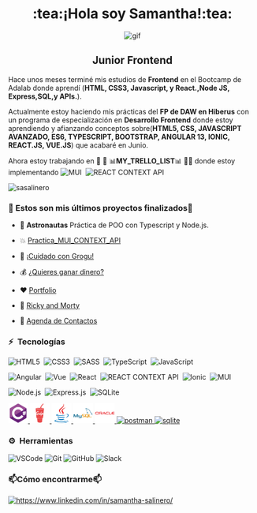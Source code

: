 

<h1 align="center">:tea:¡Hola soy Samantha!:tea:</h1> <p align="center"><img  src="https://media.giphy.com/media/9JrkkDoJuU0FbdbUZU/giphy.gif" alt="gif"  width="250px"/></p>

<h2 align="center">Junior Frontend</h2>

Hace unos meses terminé mis estudios de **Frontend** en el Bootcamp de Adalab donde aprendí (**HTML, CSS3, Javascript, y React.,Node JS, Express,SQL,y APIs.**).



Actualmente estoy haciendo mis prácticas del **FP de DAW en Hiberus** con un programa de especialización en **Desarrollo Frontend** donde estoy aprendiendo y afianzando conceptos sobre(**HTML5, CSS, JAVASCRIPT AVANZADO, ES6, TYPESCRIPT, BOOTSTRAP, ANGULAR 13, IONIC, REACT.JS, VUE.JS**) que acabaré en Junio.




   
 Ahora estoy trabajando en :construction: :construction: :bar_chart:**MY_TRELLO_LIST**:bar_chart: :construction::construction: donde estoy implementando ![MUI](https://img.shields.io/badge/-MUI-black?style=flat&logo=MUI)&nbsp;
![REACT CONTEXT API](https://img.shields.io/badge/-REACT%20CONTEXT%20API-black?style=flat&logo=REACT) &nbsp;

<p align="left"> <img src="https://komarev.com/ghpvc/?username=sasalinero&label=Profile%20views&color=0e75b6&style=flat" alt="sasalinero" /> </p>


<h3 align="left">🌱 Estos son mis últimos proyectos finalizados🌱 </h3>

- :rocket: **Astronautas** Práctica de POO con Typescript y Node.js.

- :collision: [Practica_MUI_CONTEXT_API](https://sasalinero.github.io/Practica_Material_UI/)

- :snail: [¡Cuidado con Grogu!](https://sasalinero.github.io/Juego-Mandalorian/)   

- :moneybag: [¿Quieres ganar dinero?](https://sasalinero.github.io/II_Maquina_Tragaperras/)

- :hearts: [Portfolio](https://sasalinero.github.io/PortfolioSamantha/)

- :space_invader: [Ricky and Morty](https://sasalinero.github.io/Ricky-and-Morty-en-REACT/#/)

- :green_book:  [Agenda de Contactos](https://sasalinero.github.io/AGENDA_CONTACTOS_REACT/)  


### ⚡️ &nbsp;Tecnologías
![HTML5](https://img.shields.io/badge/-HTML5-E34F26?style=plastic&logo=html5&logoColor=white)&nbsp; 
![CSS3](https://img.shields.io/badge/-CSS3-1572B6?style=plastic&logo=css3&logoColor=white)&nbsp; 
![SASS](https://img.shields.io/badge/-SASS-CC6699?style=plastic&logo=sass&logoColor=white)&nbsp; 
![TypeScript](https://img.shields.io/badge/-TypeScript-333333?style=flat&logo=typescript)&nbsp; 
![JavaScript](https://img.shields.io/badge/-JavaScript-F7DF1E?style=plastic&logo=JavaScript&logoColor=black)&nbsp; 

![Angular](https://img.shields.io/badge/-Angular-333333?style=flat&logo=angular)&nbsp; 
![Vue](https://img.shields.io/badge/-Vue-66666?style=flat&logo=vue)&nbsp; 
![React](https://img.shields.io/badge/-React-61DAFB?style=plastic&logo=react&logoColor=white)&nbsp; 
![REACT CONTEXT API](https://img.shields.io/badge/-REACT%20CONTEXT%20API-black?style=flat&logo=REACT)&nbsp; 
![Ionic](https://img.shields.io/badge/-Ionic-68915?style=flat&logo=ionic)&nbsp; 
![MUI](https://img.shields.io/badge/-MUI-black?style=flat&logo=MUI)&nbsp; 

![Node.js](https://img.shields.io/badge/-Node.js-339933?style=plastic&logo=node.js&logoColor=white)&nbsp; 
![Express.js](https://img.shields.io/badge/Express.js-000000?style=plastic&logo=express&logoColor=white)&nbsp; 
![SQLite](https://img.shields.io/badge/SQLite-07405E?style=plastic&logo=sqlite&logoColor=white)&nbsp; 

<p align="left"> 
<a href="https://www.w3schools.com/cs/" target="_blank" rel="noreferrer"> <img src="https://raw.githubusercontent.com/devicons/devicon/master/icons/csharp/csharp-original.svg" alt="csharp" width="40" height="40"/> </a>
 <a href="https://gulpjs.com" target="_blank" rel="noreferrer"> <img src="https://raw.githubusercontent.com/devicons/devicon/master/icons/gulp/gulp-plain.svg" alt="gulp" width="40" height="40"/> </a> 
<a href="https://www.java.com" target="_blank" rel="noreferrer"> <img src="https://raw.githubusercontent.com/devicons/devicon/master/icons/java/java-original.svg" alt="java" width="40" height="40"/> </a>
<a href="https://www.mysql.com/" target="_blank" rel="noreferrer"> <img src="https://raw.githubusercontent.com/devicons/devicon/master/icons/mysql/mysql-original-wordmark.svg" alt="mysql" width="40" height="40"/> </a> 
 <a href="https://www.oracle.com/" target="_blank" rel="noreferrer"> <img src="https://raw.githubusercontent.com/devicons/devicon/master/icons/oracle/oracle-original.svg" alt="oracle" width="40" height="40"/> </a> <a href="https://postman.com" target="_blank" rel="noreferrer"> <img src="https://www.vectorlogo.zone/logos/getpostman/getpostman-icon.svg" alt="postman" width="40" height="40"/> </a> 
<a href="https://www.sqlite.org/" target="_blank" rel="noreferrer"> <img src="https://www.vectorlogo.zone/logos/sqlite/sqlite-icon.svg" alt="sqlite" width="40" height="40"/> </a> </p>

### ⚙️ &nbsp;Herramientas

![VSCode](https://img.shields.io/badge/Visual_Studio_Code-0078D4?style=plastic&logo=visual%20studio%20code&logoColor=white)
![Git](https://img.shields.io/badge/-Git-F05032?style=plastic&logo=git&logoColor=white)
![GitHub](https://img.shields.io/badge/GitHub-100000?style=plastic&logo=github&logoColor=white)
![Slack](https://img.shields.io/badge/Slack-4A154B?style=plastic&logo=slack&logoColor=white)

<h3 align="left">📫Cómo encontrarme📫</h3>
<p align="left">
 
<a href="https://linkedin.com/in/https://www.linkedin.com/in/samantha-salinero/" target="blank"><img align="center" src="https://raw.githubusercontent.com/rahuldkjain/github-profile-readme-generator/master/src/images/icons/Social/linked-in-alt.svg" alt="https://www.linkedin.com/in/samantha-salinero/" height="30" width="40" /></a>

</p>



